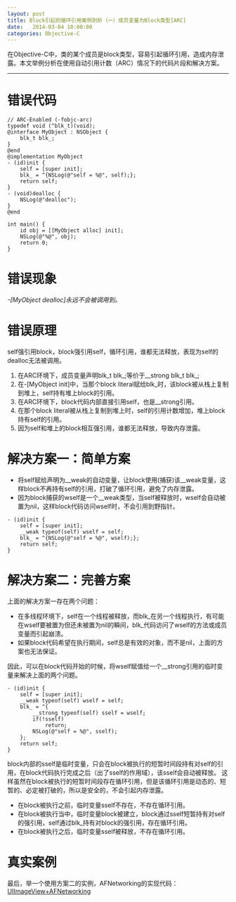 ```yaml
---
layout: post
title: Block引起的循环引用案例剖析（一）成员变量为Block类型[ARC]
date:   2014-03-04 10:00:00
categories: Objective-C
---
```


在Objective-C中，类的某个成员是block类型，容易引起循环引用，造成内存泄露。本文举例分析在使用自动引用计数（ARC）情况下的代码片段和解决方案。

- - -

# 错误代码

```objc
// ARC-Enabled (-fobjc-arc)
typedef void (^blk_t)(void);
@interface MyObject : NSObject {
    blk_t blk_;
}
@end
@implementation MyObject
- (id)init {
    self = [super init];
    blk_ = ^{NSLog(@"self = %@", self);}; 
    return self;
}
- (void)dealloc {
    NSLog(@"dealloc"); 
}
@end

int main() {
    id obj = [[MyObject alloc] init]; 
    NSLog(@"%@", obj);
    return 0;
}
```


# 错误现象

*-[MyObject dealloc]永远不会被调用到。*


# 错误原理

self强引用block，block强引用self，循环引用，谁都无法释放，表现为self的dealloc无法被调用。

1. 在ARC环境下，成员变量声明blk\_t blk\_;等价于\_\_strong blk\_t blk\_;
1. 在-[MyObject init]中，当那个block literal赋给blk\_时，该block被从栈上复制到堆上，self持有堆上block的引用。
1. 在ARC环境下，block代码内部直接引用self，也是\_\_strong引用。
1. 在那个block literal被从栈上复制到堆上时，self的引用计数增加，堆上block持有self的引用。
1. 因为self和堆上的block相互强引用，谁都无法释放，导致内存泄露。


# 解决方案一：简单方案

* 将self赋给声明为\_\_weak的自动变量，让block使用(捕获)该\_\_weak变量，这样block不再持有self的引用，打破了循环引用，避免了内存泄露。
* 因为block捕获的wself是一个\_\_weak类型，当self被释放时，wself会自动被置为nil，这样block代码访问wself时，不会引用到野指针。

```objc
- (id)init {
    self = [super init];
    __weak typeof(self) wself = self;
    blk_ = ^{NSLog(@"self = %@", wself);}; 
    return self;
}
```


# 解决方案二：完善方案

上面的解决方案一存在两个问题：

* 在多线程环境下，self在一个线程被释放，而blk\_在另一个线程执行，有可能在wself要被置为但还未被置为nil的瞬间，blk\_代码访问了wself的方法或成员变量而引起崩溃。
* 如果block代码希望在执行期间，self总是有效的对象，而不是nil，上面的方案也无法保证。

因此，可以在block代码开始的时候，将wself赋值给一个\_\_strong引用的临时变量来解决上面的两个问题。

```objc
- (id)init {
    self = [super init];
    __weak typeof(self) wself = self;
    blk_ = ^{
        __strong typeof(self) sself = wself;
        if(!sself)
            return;
        NSLog(@"self = %@", sself);
    }; 
    return self;
}
```

block内部的sself是临时变量，只会在block被执行的短暂时间段持有对self的引用，在block代码执行完成之后（出了sself的作用域），该sself会自动被释放。
这样虽然在block被执行的短暂时间段存在循环引用，但是该循环引用是动态的、短暂的、必定被打破的，所以是安全的，不会引起内存泄露。

* 在block被执行之前，临时变量sself不存在，不存在循环引用。
* 在block被执行当中，临时变量block被建立，block通过sself短暂持有对self的强引用，self通过blk_持有对block的强引用，存在循环引用。
* 在block被执行之后，临时变量sself被释放，不存在循环引用。


# 真实案例

最后，举一个使用方案二的实例，AFNetworking的实现代码：
[UIImageView+AFNetworking](https://github.com/AFNetworking/AFNetworking/blob/master/UIKit%2BAFNetworking/UIImageView%2BAFNetworking.m#L142-L146)
